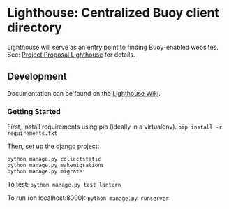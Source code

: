 # Lighthouse: Centralized Buoy client directory
Lighthouse will serve as an entry point to finding Buoy-enabled websites. See: [Project Proposal Lighthouse](https://github.com/betterangels/better-angels/wiki/Project-Proposal-Lighthouse) for details.

## Development
Documentation can be found on the [Lighthouse Wiki](https://github.com/asabine/lighthouse/wiki).
### Getting Started
First, install requirements using pip (ideally in a virtualenv).
`pip install -r requirements.txt`

Then, set up the django project:
```
python manage.py collectstatic
python manage.py makemigrations
python manage.py migrate
```

To test: `python manage.py test lantern`

To run (on localhost:8000): `python manage.py runserver`
